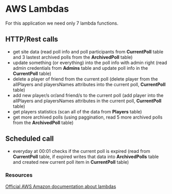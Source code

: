 # AWS Lambdas

For this application we need only 7 lambda functions.

## HTTP/Rest calls

- get site data (read poll info and poll participants from **CurrentPoll** table and 3 lastest archived polls from the **ArchivedPoll** table)
- update something (or everything) into the poll info with admin right (read admin credentials from **Admins** table and update poll info in the **CurrentPoll** table)
- delete a player of friend from the current poll (delete player from the allPlayers and playersNames attributes into the current poll, **CurrentPoll** table)
- add new player/s or/and friend/s to the current poll (add player into the allPlayers and playersNames attributes in the current poll, **CurrentPoll** table)
- get players statistics (scan all of the data from **Players** table)
- get more archived polls (using paggination, read 5 more archived polls from the **ArchivedPoll** table)

## Scheduled call

- everyday at 00:01 checks if the current poll is expired (read from **CurrentPoll** table, if expired writes that data into **ArchivedPolls** table and created new current poll item in **CurrentPoll** table)

### Resources

[Official AWS Amazon documentation about lambdas](https://docs.aws.amazon.com/lambda/index.html)
